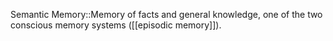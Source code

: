Semantic Memory::Memory of facts and general knowledge, one of the two conscious memory systems ([[episodic memory]]).